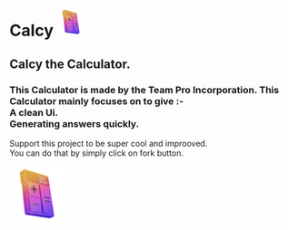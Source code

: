 <h1>Calcy <img src="8703794_calculator_math_calculate_icon.png" height="50">
 </h1>
<H2>Calcy the Calculator.</h2>
<h3>This Calculator is made by the Team
Pro Incorporation.
This Calculator mainly focuses on to give :- <br>
A clean Ui.<br>
Generating answers quickly.</h3>
<P>Support this project to be super cool and
improoved.<br>
You can do that by simply click on fork button.
</P>
<img src="8703794_calculator_math_calculate_icon.png" height="100">
